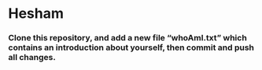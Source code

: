 # Hesham
### Clone this repository, and add a new file “whoAmI.txt” which contains an introduction about yourself, then commit and push all changes.


